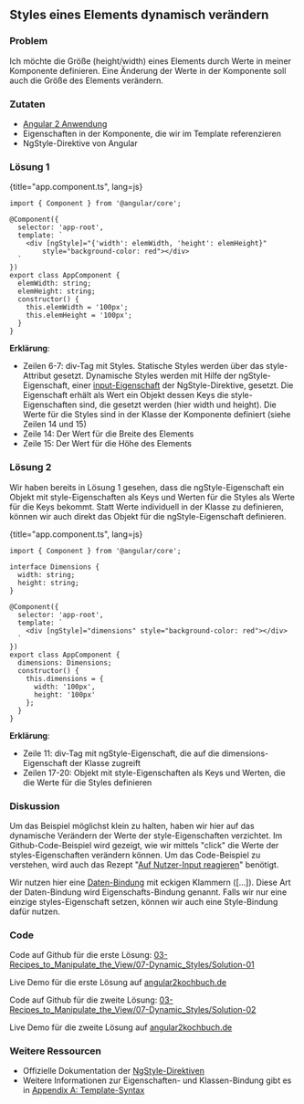 ## Styles eines Elements dynamisch verändern

### Problem

Ich möchte die Größe (height/width) eines Elements durch Werte in meiner Komponente definieren. Eine Änderung der Werte in der Komponente soll auch die Größe des Elements verändern.

### Zutaten
* [Angular 2 Anwendung](#c02-angular-app)
* Eigenschaften in der Komponente, die wir im Template referenzieren
* NgStyle-Direktive von Angular

### Lösung 1

{title="app.component.ts", lang=js}
```
import { Component } from '@angular/core';

@Component({
  selector: 'app-root',
  template: `
    <div [ngStyle]="{'width': elemWidth, 'height': elemHeight}"
        style="background-color: red"></div>
  `
})
export class AppComponent {
  elemWidth: string;
  elemHeight: string;
  constructor() {
    this.elemWidth = '100px';
    this.elemHeight = '100px';
  }
}
```

__Erklärung__:

* Zeilen 6-7: div-Tag mit Styles. Statische Styles werden über das style-Attribut gesetzt. Dynamische Styles werden mit Hilfe der ngStyle-Eigenschaft, einer [input-Eigenschaft](#gl-input-property) der NgStyle-Direktive, gesetzt. Die Eigenschaft erhält als Wert ein Objekt dessen Keys die style-Eigenschaften sind, die gesetzt werden (hier width und height). Die Werte für die Styles sind in der Klasse der Komponente definiert (siehe Zeilen 14 und 15)
* Zeile 14: Der Wert für die Breite des Elements
* Zeile 15: Der Wert für die Höhe des Elements

### Lösung 2

Wir haben bereits in Lösung 1 gesehen, dass die ngStyle-Eigenschaft ein Objekt mit style-Eigenschaften als Keys und Werten für die Styles als Werte für die Keys bekommt.
Statt Werte individuell in der Klasse zu definieren, können wir auch direkt das Objekt für die ngStyle-Eigenschaft definieren.

{title="app.component.ts", lang=js}
```
import { Component } from '@angular/core';

interface Dimensions {
  width: string;
  height: string;
}

@Component({
  selector: 'app-root',
  template: `
    <div [ngStyle]="dimensions" style="background-color: red"></div>
  `
})
export class AppComponent {
  dimensions: Dimensions;
  constructor() {
    this.dimensions = {
      width: '100px',
      height: '100px'
    };
  }
}
```

__Erklärung__:

* Zeile 11: div-Tag mit ngStyle-Eigenschaft, die auf die dimensions-Eigenschaft der Klasse zugreift
* Zeilen 17-20: Objekt mit style-Eigenschaften als Keys und Werten, die die Werte für die Styles definieren

### Diskussion

Um das Beispiel möglichst klein zu halten, haben wir hier auf das dynamische Verändern der Werte der style-Eigenschaften verzichtet.
Im Github-Code-Beispiel wird gezeigt, wie wir mittels "click" die Werte der styles-Eigenschaften verändern können.
Um das Code-Beispiel zu verstehen, wird auch das Rezept "[Auf Nutzer-Input reagieren](#c03-user-input)" benötigt.

Wir nutzen hier eine [Daten-Bindung](#gl-data-binding) mit eckigen Klammern ([...]).
Diese Art der Daten-Bindung wird Eigenschafts-Bindung genannt.
Falls wir nur eine einzige styles-Eigenschaft setzen, können wir auch eine Style-Bindung dafür nutzen.

### Code

Code auf Github für die erste Lösung: [03-Recipes\_to\_Manipulate\_the\_View/07-Dynamic\_Styles/Solution-01](https://github.com/jsperts/angular2_kochbuch_code/tree/master/03-Recipes_to_Manipulate_the_View/07-Dynamic_Styles/Solution-01)

Live Demo für die erste Lösung auf [angular2kochbuch.de](http://angular2kochbuch.de/examples/code/03-Recipes_to_Manipulate_the_View/07-Dynamic_Styles/Solution-01/index.html)

Code auf Github für die zweite Lösung: [03-Recipes\_to\_Manipulate\_the\_View/07-Dynamic\_Styles/Solution-02](https://github.com/jsperts/angular2_kochbuch_code/tree/master/03-Recipes_to_Manipulate_the_View/07-Dynamic_Styles/Solution-02)

Live Demo für die zweite Lösung auf [angular2kochbuch.de](http://angular2kochbuch.de/examples/code/03-Recipes_to_Manipulate_the_View/07-Dynamic_Styles/Solution-02/index.html)

### Weitere Ressourcen

* Offizielle Dokumentation der [NgStyle-Direktiven](https://angular.io/docs/ts/latest/api/common/index/NgStyle-directive.html)
* Weitere Informationen zur Eigenschaften- und Klassen-Bindung gibt es in [Appendix A: Template-Syntax](#appendix-a)


